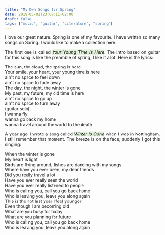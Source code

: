 ```yaml
---
title: "My Own Songs for Spring"
date: 2019-05-02T23:07:11+02:00
draft: false
tags: ["music", "guitar", "Literature", "spring"]
---
```


<div style="text-align:justify">

I love our great nature. Spring is one of my favourite. I have written so many songs on Spring. I would like to make a collection here.

The first one is called <mark style = "background-color:#e0efda">*Your Young Time Is Here*</mark>.  The intro based on guitar for this song is like the preamble of spring, I like it a lot. Here is the lyrics:

<p style="text-align:left">
The sun, the cloud, the spring is here <br>
Your smile, your heart, your young time is here <br>
ain't no space to feel down <br>
ain't no space to fade away <br>
The day, the night, the winter is gone <br>
My past, my future, my old time is here <br>
ain't no space to go up <br>
ain't no space to turn away <br>
(guitar solo) <br>
I  wanna fly <br>
wanna go back my home <br>
wanna travel around the world to the death
 </p>

A year ago, I wrote a song called <mark style = "background-color:#e0efda">*Winter Is Gone*</mark> when I was in Nottingham. I still remember that moment. The breeze is on the face, suddenly I got this singing:

<p style="text-align:left">
When the winter is gone <br>
My heart is light <br>
Birds are flying around, fishes are dancing with my songs <br>
Where have you ever been, my dear friends <br>
Did you really travel a lot <br>
Have you ever really seen the world <br>
Have you ever really listened to people <br>
Who is calling you, call you go back home <br>
Who is leaving you, leave you along again <br>
This is the not last year I feel younger <br>
Even though I am becoming old <br>
What are you busy for today <br>
What are you planning for future <br>
Who is calling you, call you go back home <br>
Who is leaving you, leave you along again
</p>
